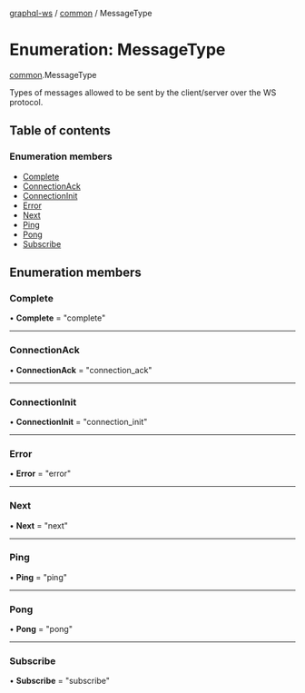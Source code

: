 [graphql-ws](../README.md) / [common](../modules/common.md) / MessageType

# Enumeration: MessageType

[common](../modules/common.md).MessageType

Types of messages allowed to be sent by the client/server over the WS protocol.

## Table of contents

### Enumeration members

- [Complete](common.messagetype.md#complete)
- [ConnectionAck](common.messagetype.md#connectionack)
- [ConnectionInit](common.messagetype.md#connectioninit)
- [Error](common.messagetype.md#error)
- [Next](common.messagetype.md#next)
- [Ping](common.messagetype.md#ping)
- [Pong](common.messagetype.md#pong)
- [Subscribe](common.messagetype.md#subscribe)

## Enumeration members

### Complete

• **Complete** = "complete"

___

### ConnectionAck

• **ConnectionAck** = "connection\_ack"

___

### ConnectionInit

• **ConnectionInit** = "connection\_init"

___

### Error

• **Error** = "error"

___

### Next

• **Next** = "next"

___

### Ping

• **Ping** = "ping"

___

### Pong

• **Pong** = "pong"

___

### Subscribe

• **Subscribe** = "subscribe"
